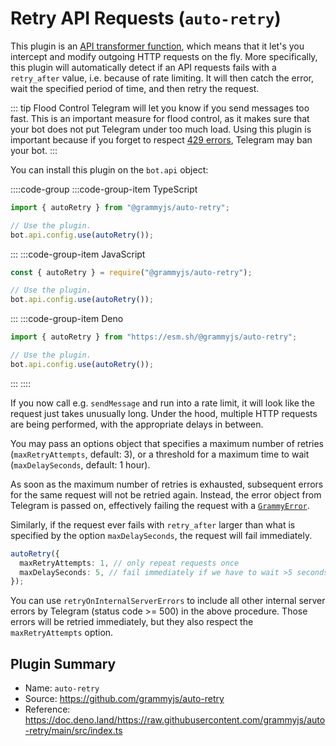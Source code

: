 # Retry API Requests (`auto-retry`)

This plugin is an [API transformer function](../advanced/transformers.md), which means that it let's you intercept and modify outgoing HTTP requests on the fly.
More specifically, this plugin will automatically detect if an API requests fails with a `retry_after` value, i.e. because of rate limiting.
It will then catch the error, wait the specified period of time, and then retry the request.

::: tip Flood Control
Telegram will let you know if you send messages too fast.
This is an important measure for flood control, as it makes sure that your bot does not put Telegram under too much load.
Using this plugin is important because if you forget to respect [429 errors](../resources/faq.md#_429-too-many-requests-retry-after-x), Telegram may ban your bot.
:::

You can install this plugin on the `bot.api` object:

::::code-group
:::code-group-item TypeScript

```ts
import { autoRetry } from "@grammyjs/auto-retry";

// Use the plugin.
bot.api.config.use(autoRetry());
```

:::
:::code-group-item JavaScript

```js
const { autoRetry } = require("@grammyjs/auto-retry");

// Use the plugin.
bot.api.config.use(autoRetry());
```

:::
:::code-group-item Deno

```ts
import { autoRetry } from "https://esm.sh/@grammyjs/auto-retry";

// Use the plugin.
bot.api.config.use(autoRetry());
```

:::
::::

If you now call e.g. `sendMessage` and run into a rate limit, it will look like the request just takes unusually long.
Under the hood, multiple HTTP requests are being performed, with the appropriate delays in between.

You may pass an options object that specifies a maximum number of retries (`maxRetryAttempts`, default: 3), or a threshold for a maximum time to wait (`maxDelaySeconds`, default: 1 hour).

As soon as the maximum number of retries is exhausted, subsequent errors for the same request will not be retried again.
Instead, the error object from Telegram is passed on, effectively failing the request with a [`GrammyError`](../guide/errors.md#the-grammyerror-object).

Similarly, if the request ever fails with `retry_after` larger than what is specified by the option `maxDelaySeconds`, the request will fail immediately.

```ts
autoRetry({
  maxRetryAttempts: 1, // only repeat requests once
  maxDelaySeconds: 5, // fail immediately if we have to wait >5 seconds
});
```

You can use `retryOnInternalServerErrors` to include all other internal server errors by Telegram (status code >= 500) in the above procedure.
Those errors will be retried immediately, but they also respect the `maxRetryAttempts` option.

## Plugin Summary

- Name: `auto-retry`
- Source: <https://github.com/grammyjs/auto-retry>
- Reference: <https://doc.deno.land/https://raw.githubusercontent.com/grammyjs/auto-retry/main/src/index.ts>
